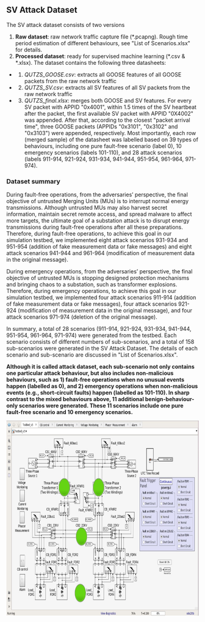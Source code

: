 ## SV Attack Dataset
The SV attack dataset consists of two versions
1. **Raw dataset**: raw network traffic capture file (\*.pcapng). Rough time period estimation of different behaviours, see "List of Scenarios.xlsx" for details.
2. **Processed dataset**: ready for supervised machine learning (\*.csv & \*.xlsx). The dataset contains the following three datasheets:
- 1) *QUTZS_GOOSE.csv*: extracts all GOOSE features of all GOOSE packets from the raw network traffic 
- 2) *QUTZS_SV.csv*: extracts all SV features of all SV packets from the raw network traffic
- 3) *QUTZS_final.xlsx*: merges both GOOSE and SV features. For every SV packet with APPID "0x4001", within 1.5 times of the SV heartbeat after the packet, the first available SV packet with APPID "0X4002" was appended. After that, according to the closest "packet arrival time", three GOOSE packets (APPIDs "0x3101", "0x3102" and "0x3103") were appended, respectively. Most importantly, each row (merged sample) of the datasheet was labelled based on 39 types of behaviours, including one pure fault-free scenario (label 0), 10 emergency scenarios (labels 101-110), and 28 attack scenarios (labels 911-914, 921-924, 931-934, 941-944, 951-954, 961-964, 971-974).

### Dataset summary
During fault-free operations, from the adversaries’ perspective, the final objective of untrusted Merging Units (MUs) is to interrupt normal energy transmissions. Although untrusted MUs may also harvest secret information, maintain secret remote access, and spread malware to affect more targets, the ultimate goal of a substation attack is to disrupt energy transmissions during fault-free operations after all these preparations. Therefore, during fault-free operations, to achieve this goal in our simulation testbed, we implemented eight attack scenarios 931-934 and 951-954 (addition of fake measurement data or fake messages) and eight attack scenarios 941-944 and 961-964 (modification of measurement data in the original message).

During emergency operations, from the adversaries’ perspective, the final objective of untrusted MUs is stopping designed protection mechanisms and bringing chaos to a substation, such as transformer explosions. Therefore, during emergency operations, to achieve this goal in our simulation testbed, we implemented four attack scenarios 911-914 (addition of fake measurement data or fake messages), four attack scenarios 921-924 (modification of measurement data in the original message), and four attack scenarios 971-974 (deletion of the original message).

In summary, a total of 28 scenarios (911-914, 921-924, 931-934, 941-944, 951-954, 961-964, 971-974) were generated from the testbed. Each scenario consists of different numbers of sub-scenarios, and a total of 158 sub-scenarios were generated in the SV Attack Dataset. The details of each scenario and sub-scenario are discussed in "List of Scenarios.xlsx". 

**Although it is called attack dataset, each sub-scenario not only contains one particular attack behaviour, but also includes non-malicious behaviours, such as 1) fault-free operations when no unusual events happen (labelled as 0), and 2) emergency operations when non-malicious events (e.g., short-circuit faults) happen (labelled as 101-110). In sharp contrast to the mixed behaviours above, 11 additional benign-behaviour-only scenarios were generated. These 11 scenarios include one pure fault-free scenario and 10 emergency scenarios.**

<img src="https://github.com/CSCRC-SCREED/QUT-ZSS-2023-SV/blob/main/Datasets/PrimaryPlant.jpg" alt="" width="800" height="510" />